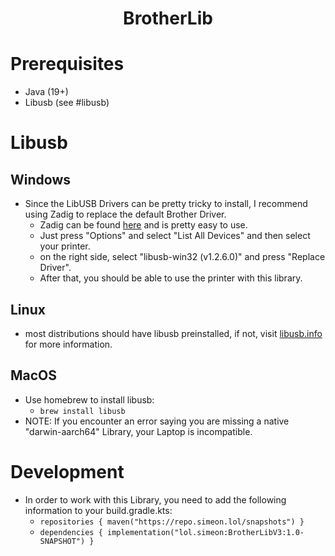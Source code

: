 <h1 align="center">BrotherLib</h1>

# Prerequisites

* Java (19+)
* Libusb (see #libusb)

# Libusb

## Windows

* Since the LibUSB Drivers can be pretty tricky to install, I recommend using Zadig to replace the default Brother Driver.
  * Zadig can be found [here](https://zadig.akeo.ie) and is pretty easy to use.
  * Just press "Options" and select "List All Devices" and then select your printer.
  * on the right side, select "libusb-win32 (v1.2.6.0)" and press "Replace Driver".
  * After that, you should be able to use the printer with this library.

## Linux

* most distributions should have libusb preinstalled, if not, visit [libusb.info](https://libusb.info) for more information.

## MacOS

* Use homebrew to install libusb:
  * `brew install libusb`
* NOTE: If you encounter an error saying you are missing a native "darwin-aarch64" Library, your Laptop is incompatible.

# Development

* In order to work with this Library, you need to add the following information to your build.gradle.kts:
  * `repositories { maven("https://repo.simeon.lol/snapshots") }`
  * `dependencies { implementation("lol.simeon:BrotherLibV3:1.0-SNAPSHOT") }`